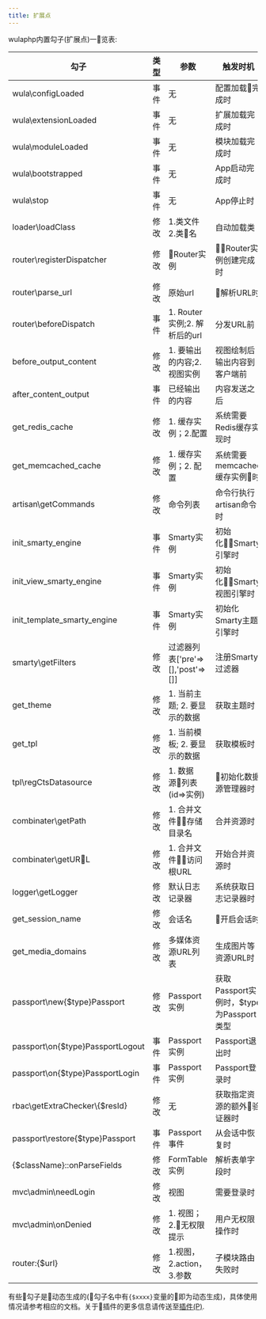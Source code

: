 ```yaml
---
title: 扩展点
---
```


wulaphp内置勾子(扩展点)一览表:

|勾子|类型|参数|触发时机|
|---|---|---|---|
|wula\configLoaded|事件|无|配置加载完成时|
|wula\extensionLoaded|事件|无|扩展加载完成时|
|wula\moduleLoaded|事件|无|模块加载完成时|
|wula\bootstrapped|事件|无|App启动完成时|
|wula\stop|事件|无|App停止时|
|loader\loadClass|修改|1.类文件 2.类名|自动加载类|
|router\registerDispatcher|修改|Router实例|Router实例创建完成时|
|router\parse_url|修改|原始url|解析URL时|
|router\beforeDispatch|事件|1. Router实例;2. 解析后的url|分发URL前|
|before_output_content|修改|1. 要输出的内容;2. 视图实例|视图绘制后输出内容到客户端前|
|after_content_output|事件|已经输出的内容|内容发送之后|
|get_redis_cache|修改|1. 缓存实例；2.配置|系统需要Redis缓存实现时|
|get_memcached_cache|修改|1. 缓存实例；2. 配置|系统需要memcached缓存实例时|
|artisan\getCommands|修改|命令列表|命令行执行artisan命令时|
|init_smarty_engine|事件|Smarty实例|初始化Smarty引擎时|
|init_view_smarty_engine|事件|Smarty实例|初始化Smarty视图引擎时|
|init_template_smarty_engine|事件|Smarty实例|初始化Smarty主题引擎时|
|smarty\getFilters|修改|过滤器列表['pre'=>[],'post'=>[]]|注册Smarty过滤器|
|get_theme|修改|1. 当前主题; 2. 要显示的数据|获取主题时|
|get_tpl|修改|1. 当前模板; 2. 要显示的数据|获取模板时|
|tpl\regCtsDatasource|修改|1. 数据源列表(id=>实例)|初始化数据源管理器时|
|combinater\getPath|修改|1. 合并文件存储目录名|合并资源时|
|combinater\getURL|修改|1. 合并文件访问根URL|开始合并资源时|
|logger\getLogger|修改|默认日志记录器|系统获取日志记录器时|
|get_session_name|修改|会话名|开启会话时|
|get_media_domains|修改|多媒体资源URL列表|生成图片等资源URL时|
|passport\new{$type}Passport|修改|Passport实例|获取Passport实例时，$type为Passport类型|
|passport\on{$type}PassportLogout|事件|Passport实例|Passport退出时|
|passport\on{$type}PassportLogin|事件|Passport实例|Passport登录时|
|rbac\getExtraChecker\\{$resId}|修改|无|获取指定资源的额外验证器时|
|passport\restore{$type}Passport|事件|Passport事件|从会话中恢复时|
|{$className}::onParseFields|修改|FormTable实例|解析表单字段时|
|mvc\admin\needLogin|修改|视图|需要登录时|
|mvc\admin\onDenied|修改|1. 视图；2.无权限提示|用户无权限操作时|
|router:{$url}|修改|1.视图，2.action，3.参数|子模块路由失败时|

有些勾子是动态生成的(勾子名中有`{$xxxx}`变量的即为动态生成)，具体使用情况请参考相应的文档。关于插件的更多信息请传送至[插件(P)](guide/mvc/plugin.html).